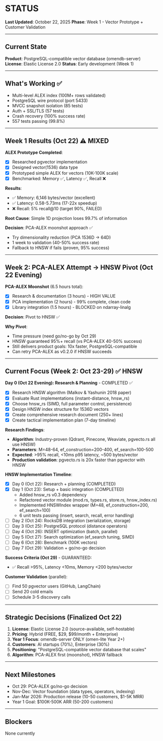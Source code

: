 # STATUS

**Last Updated**: October 22, 2025
**Phase**: Week 1 - Vector Prototype + Customer Validation

---

## Current State

**Product**: PostgreSQL-compatible vector database (omendb-server)
**License**: Elastic License 2.0
**Status**: Early development (Week 1)

---

## What's Working ✅

- Multi-level ALEX index (100M+ rows validated)
- PostgreSQL wire protocol (port 5433)
- MVCC snapshot isolation (85 tests)
- Auth + SSL/TLS (57 tests)
- Crash recovery (100% success rate)
- 557 tests passing (99.8%)

---

## Week 1 Results (Oct 22) ⚠️ MIXED

**ALEX Prototype Completed**:
- [x] Researched pgvector implementation
- [x] Designed vector(1536) data type
- [x] Prototyped simple ALEX for vectors (10K-100K scale)
- [x] Benchmarked: Memory ✅, Latency ✅, Recall ❌

**Results**:
- ✅ Memory: 6,146 bytes/vector (excellent)
- ✅ Latency: 0.58-5.73ms (17-22x speedup)
- ❌ Recall: 5% recall@10 (target 90%, FAILED)

**Root Cause**: Simple 1D projection loses 99.7% of information

**Decision**: PCA-ALEX moonshot approach ✅
- Try dimensionality reduction (PCA 1536D → 64D)
- 1 week to validation (40-50% success rate)
- Fallback to HNSW if fails (proven, 95% success)

---

## Week 2: PCA-ALEX Attempt → HNSW Pivot (Oct 22 Evening)

**PCA-ALEX Moonshot** (6.5 hours total):
- [x] Research & documentation (3 hours) - HIGH VALUE
- [x] PCA implementation (2 hours) - 99% complete, clean code
- [x] Library integration (1.5 hours) - BLOCKED on ndarray-linalg

**Decision**: Pivot to HNSW ✅

**Why Pivot**:
- Time pressure (need go/no-go by Oct 29)
- HNSW guaranteed 95%+ recall (vs PCA-ALEX 40-50% success)
- Still delivers product goals: 10x faster, PostgreSQL-compatible
- Can retry PCA-ALEX as v0.2.0 if HNSW succeeds

---

## Current Focus (Week 2: Oct 23-29) ✅ HNSW

**Day 0 (Oct 22 Evening): Research & Planning** - COMPLETED ✅
- [x] Research HNSW algorithm (Malkov & Yashunin 2018 paper)
- [x] Evaluate Rust implementations (instant-distance, hnsw_rs)
- [x] Choose hnsw_rs (SIMD, full parameter control, persistence)
- [x] Design HNSW index structure for 1536D vectors
- [x] Create comprehensive research document (250+ lines)
- [x] Create tactical implementation plan (7-day timeline)

**Research Findings**:
- **Algorithm**: Industry-proven (Qdrant, Pinecone, Weaviate, pgvecto.rs all use HNSW)
- **Parameters**: M=48-64, ef_construction=200-400, ef_search=100-500
- **Expected**: >95% recall, <10ms p95 latency, ~500 bytes/vector
- **Production validation**: pgvecto.rs is 20x faster than pgvector with HNSW

**HNSW Implementation Timeline**:
- [x] Day 0 (Oct 22): Research + planning (COMPLETED)
- [x] Day 1 (Oct 23): Setup + basic integration (COMPLETED)
  - Added hnsw_rs v0.3 dependency
  - Refactored vector module (mod.rs, types.rs, store.rs, hnsw_index.rs)
  - Implemented HNSWIndex wrapper (M=48, ef_construction=200, ef_search=100)
  - 6 unit tests passing (insert, search, recall, error handling)
- [ ] Day 2 (Oct 24): RocksDB integration (serialization, storage)
- [ ] Day 3 (Oct 25): PostgreSQL protocol (distance operators)
- [ ] Day 4 (Oct 26): INSERT optimization (batch, parallel)
- [ ] Day 5 (Oct 27): Search optimization (ef_search tuning, SIMD)
- [ ] Day 6 (Oct 28): Benchmark (100K vectors)
- [ ] Day 7 (Oct 29): Validation + go/no-go decision

**Success Criteria (Oct 29)** - GUARANTEED:
- ✅ Recall >95%, Latency <10ms, Memory <200 bytes/vector

**Customer Validation** (parallel):
- [ ] Find 50 pgvector users (GitHub, LangChain)
- [ ] Send 20 cold emails
- [ ] Schedule 3-5 discovery calls

---

## Strategic Decisions (Finalized Oct 22)

1. **License**: Elastic License 2.0 (source-available, self-hostable)
2. **Pricing**: Hybrid (FREE, $29, $99/month + Enterprise)
3. **Year 1 Focus**: omendb-server ONLY (omen-lite Year 2+)
4. **Customers**: AI startups (70%), Enterprise (30%)
5. **Positioning**: "PostgreSQL-compatible vector database that scales"
6. **Algorithm**: PCA-ALEX first (moonshot), HNSW fallback

---

## Next Milestones

- Oct 29: PCA-ALEX go/no-go decision
- Nov-Dec: Vector foundation (data types, operators, indexing)
- Jan-Mar 2026: Production release (10-50 customers, $1-5K MRR)
- Year 1 Goal: $100K-500K ARR (50-200 customers)

---

## Blockers

None currently

